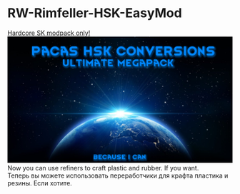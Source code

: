 # RW-Rimfeller-HSK-EasyMod
[Hardcore SK modpack only!](https://github.com/skyarkhangel/Hardcore-SK/tree/development)
<br>
![Preview](/mod_preview.png?raw=true "Preview")
<br>
Now you can use refiners to craft plastic and rubber. If you want.
<br>
Теперь вы можете использовать переработчики для крафта пластика и резины. Если хотите. 

